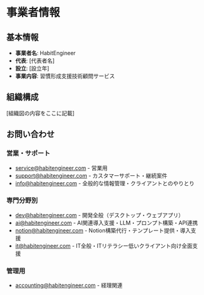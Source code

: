 # 事業者情報

## 基本情報
- **事業者名**: HabitEngineer
- **代表**: [代表者名]
- **設立**: [設立年]
- **事業内容**: 習慣形成支援技術顧問サービス

## 組織構成
[組織図の内容をここに記載]

## お問い合わせ

### 営業・サポート
- service@habitengineer.com - 営業用
- support@habitengineer.com - カスタマーサポート・継続案件
- info@habitengineer.com - 全般的な情報管理・クライアントとのやりとり

### 専門分野別
- dev@habitengineer.com - 開発全般（デスクトップ・ウェブアプリ）
- ai@habitengineer.com - AI関連導入支援・LLM・プロンプト構築・API連携
- notion@habitengineer.com - Notion構築代行・テンプレート提供・導入支援
- it@habitengineer.com - IT全般・ITリテラシー低いクライアント向け全面支援

### 管理用
- accounting@habitengineer.com - 経理関連
